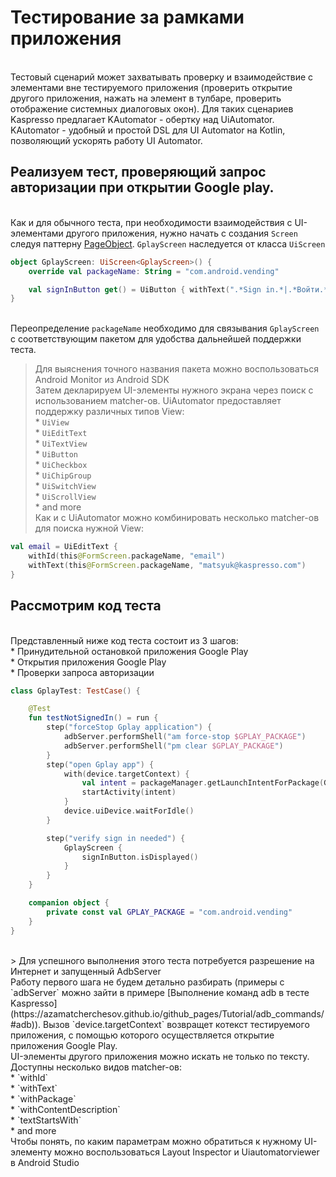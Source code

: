 # Тестирование за рамками приложения

<br/> Тестовый сценарий может захватывать проверку и взаимодействие с элементами вне тестируемого приложения (проверить открытие другого приложения, нажать на элемент в тулбаре, проверить отображение системных диалоговых окон). Для таких сценариев Kaspresso предлагает KAutomator - обертку над UiAutomator. KAutomator - удобный и простой DSL для UI Automator на Kotlin, позволяющий ускорять работу UI Automator. 


## Реализуем тест, проверяющий запрос авторизации при открытии Google play.

<br/> Как и для обычного теста, при необходимости взаимодействия с UI-элементами другого приложения, нужно начать с создания `Screen` следуя паттерну [PageObject](https://azamatcherchesov.github.io/github_pages/Documentation/PageObject/). `GplayScreen` наследуется от класса `UiScreen`

```` Kotlin
object GplayScreen: UiScreen<GplayScreen>() {
    override val packageName: String = "com.android.vending"

    val signInButton get() = UiButton { withText(".*Sign in.*|.*Войти.*".toPattern(Pattern.CASE_INSENSITIVE)) }
}

````
<br/> Переопределение `packageName` необходимо для связывания `GplayScreen` с соответствующим пакетом для удобства дальнейшей поддержки теста. <br/> 
> Для выяснения точного названия пакета можно воспользоваться Android Monitor из Android SDK
<br/> Затем декларируем UI-элементы нужного экрана через поиск с использованием matcher-ов. UiAutomator предоставляет поддержку различных типов View:
<br/> * `UiView`
<br/> * `UiEditText`
<br/> * `UiTextView`
<br/> * `UiButton`
<br/> * `UiCheckbox`
<br/> * `UiChipGroup`
<br/> * `UiSwitchView`
<br/> * `UiScrollView`
<br/> * and more
<br/> Как и с UiAutomator можно комбинировать несколько matcher-ов для поиска нужной View:
````Kotlin
val email = UiEditText {
    withId(this@FormScreen.packageName, "email")
    withText(this@FormScreen.packageName, "matsyuk@kaspresso.com")
}
````
## Рассмотрим код теста
<br/> Представленный ниже код теста состоит из 3 шагов:
<br/> * Принудительной остановкой приложения Google Play
<br/> * Открытия приложения Google Play
<br/> * Проверки запроса авторизации
```` Kotlin
class GplayTest: TestCase() {

    @Test
    fun testNotSignedIn() = run {
        step("forceStop Gplay application") {
            adbServer.performShell("am force-stop $GPLAY_PACKAGE")
            adbServer.performShell("pm clear $GPLAY_PACKAGE")
        }
        step("open Gplay app") {
            with(device.targetContext) {
                val intent = packageManager.getLaunchIntentForPackage(GPLAY_PACKAGE)
                startActivity(intent)
            }
            device.uiDevice.waitForIdle()
        }

        step("verify sign in needed") {
            GplayScreen {
                signInButton.isDisplayed()
            }
        }
    }

    companion object {
        private const val GPLAY_PACKAGE = "com.android.vending"
    }
}

```` 
<br/> 
> Для успешного выполнения этого теста потребуется разрешение на Интернет и запущенный AdbServer
<br/> Работу первого шага не будем детально разбирать (примеры с `adbServer` можно зайти в примере [Выполнение команд adb в тесте Kaspresso](https://azamatcherchesov.github.io/github_pages/Tutorial/adb_commands/#adb)). Вызов `device.targetContext` возвращет котекст тестируемого приложения, с помощью которого осуществляется открытие приложения Google Play.
<br/> UI-элементы другого приложения можно искать не только по тексту. Доступны несколько видов matcher-ов:
<br/> * `withId`
<br/> * `withText`
<br/> * `withPackage`
<br/> * `withContentDescription`
<br/> * `textStartsWith`
<br/> * and more
<br/> Чтобы понять, по каким параметрам можно обратиться к нужному UI-элементу можно воспользоваться Layout Inspector и Uiautomatorviewer в Android Studio
